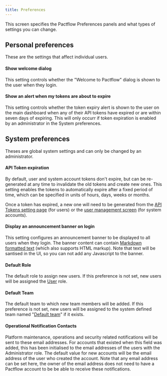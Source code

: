 ```yaml
---
title: Preferences
---
```


This screen specifies the Pactflow Preferences panels and what types of settings you can change.

## Personal preferences

These are the settings that affect individual users.

#### Show welcome dialog

This setting controls whether the "Welcome to Pactflow" dialog is shown to the user when they login.

#### Show an alert when my tokens are about to expire

This setting controls whether the token expiry alert is shown to the user on the main dashboard when any of their
API tokens have expired or are within seven days of expiring. This will only occurr if token expiration is enabled
by an administrator in the System preferences.

## System preferences

Theses are global system settings and can only be changed by an administrator.

#### API Token expiration

By default, user and system account tokens don't expire, but can be re-generated at any time to invalidate the old tokens 
and create new ones. This setting enables the tokens to automatically expire after a fixed period of time, which can be
specified in units of hours, days, weeks or months.

Once a token has expired, a new one will need to be generated from the [API Tokens setting page](./api-tokens) (for users) or the [user
management screen](./users#system-accounts) (for system accounts).

#### Display an announcement banner on login

This setting configures an announcement banner to be displayed to all users when they login. The banner content can contain [Markdown
formatted text](https://commonmark.org/help/) (which also supports HTML markup). Note that text will be santised in the UI, so you
can not add any Javascript to the banner.

#### Default Role

The default role to assign new users. If this preference is not set, new users will be assigned the [User](/docs/permissions/predefined-roles#user) role.

#### Default Team

The default team to which new team members will be added. If this preference is not set, new users will be assigned to the system defined team named "[Default team](/docs/user-interface/settings/teams#the-default-team)" if it exists.

#### Operational Notification Contacts

Platform maintenance, operations and security related notifications will be sent to these email addresses. For accounts that existed when this field was added, this has been initialised to the email addresses of the users with the Administrator role. The default value for new accounts will be the email address of the user who created the account. Note that any email address can be set here, the owner of the email address does not need to have a Pactflow account to be be able to receive these notifications.